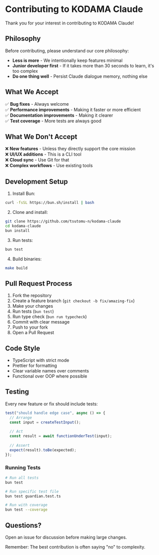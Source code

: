 # Contributing to KODAMA Claude

Thank you for your interest in contributing to KODAMA Claude! 

## Philosophy

Before contributing, please understand our core philosophy:
- **Less is more** - We intentionally keep features minimal
- **Junior developer first** - If it takes more than 30 seconds to learn, it's too complex
- **Do one thing well** - Persist Claude dialogue memory, nothing else

## What We Accept

✅ **Bug fixes** - Always welcome  
✅ **Performance improvements** - Making it faster or more efficient  
✅ **Documentation improvements** - Making it clearer  
✅ **Test coverage** - More tests are always good  

## What We Don't Accept

❌ **New features** - Unless they directly support the core mission  
❌ **UI/UX additions** - This is a CLI tool  
❌ **Cloud sync** - Use Git for that  
❌ **Complex workflows** - Use existing tools  

## Development Setup

1. Install Bun:
```bash
curl -fsSL https://bun.sh/install | bash
```

2. Clone and install:
```bash
git clone https://github.com/tsutomu-n/kodama-claude
cd kodama-claude
bun install
```

3. Run tests:
```bash
bun test
```

4. Build binaries:
```bash
make build
```

## Pull Request Process

1. Fork the repository
2. Create a feature branch (`git checkout -b fix/amazing-fix`)
3. Make your changes
4. Run tests (`bun test`)
5. Run type check (`bun run typecheck`)
6. Commit with clear message
7. Push to your fork
8. Open a Pull Request

## Code Style

- TypeScript with strict mode
- Prettier for formatting
- Clear variable names over comments
- Functional over OOP where possible

## Testing

Every new feature or fix should include tests:

```typescript
test("should handle edge case", async () => {
  // Arrange
  const input = createTestInput();
  
  // Act
  const result = await functionUnderTest(input);
  
  // Assert
  expect(result).toBe(expected);
});
```

### Running Tests

```bash
# Run all tests
bun test

# Run specific test file
bun test guardian.test.ts

# Run with coverage
bun test --coverage
```

## Questions?

Open an issue for discussion before making large changes.

Remember: The best contribution is often saying "no" to complexity.